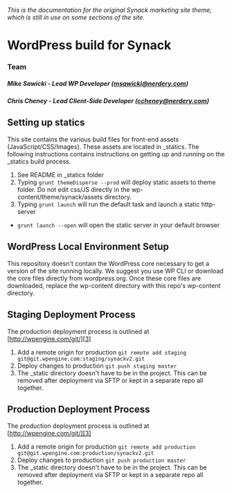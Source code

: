 _This is the documentation for the original Synack marketing site theme, which is still in use on some sections of the site._

# WordPress build for Synack

### Team

##### Mike Sawicki - Lead WP Developer ([msawicki@nerdery.com][1])

##### Chris Cheney - Lead Client-Side Developer ([ccheney@nerdery.com][2])

## Setting up statics

This site contains the various build files for front-end assets (JavaScript/CSS/Images). These assets are located in \_statics. The following instructions contains instructions on getting up and running on
the \_statics build process.

1. See README in \_statics folder
2. Typing `grunt themeDisperse --prod` will deploy static assets to theme folder. Do not edit css/JS directly in the wp-content/theme/synack/assets directory.
3. Typing `grunt launch` will run the default task and launch a static http-server

-   `grunt launch --open` will open the static server in your default browser

## WordPress Local Environment Setup

This repository doesn't contain the WordPress core necessary to get a version of the site running locally. We suggest you use WP CLI or download the core files directly from wordpress.org.
Once these core files are downloaded, replace the wp-content directory with this repo's wp-content directory.

## Staging Deployment Process

The production deployment process is outlined at [http://wpengine.com/git/][3]

1. Add a remote origin for production `git remote add staging git@git.wpengine.com:staging/synackv2.git`
2. Deploy changes to production `git push staging master`
3. The \_static directory doesn't have to be in the project. This can be removed after deployment via SFTP or kept in a separate repo all together.

## Production Deployment Process

The production deployment process is outlined at [http://wpengine.com/git/][3]

1. Add a remote origin for production `git remote add production git@git.wpengine.com:production/synackv2.git`
2. Deploy changes to production `git push production master`
3. The \_static directory doesn't have to be in the project. This can be removed after deployment via SFTP or kept in a separate repo all together.

[1]: mailto:msawicki@nerdery.com
[2]: mailto:ccheney@nerdery.com
[3]: http://wpengine.com/git/
